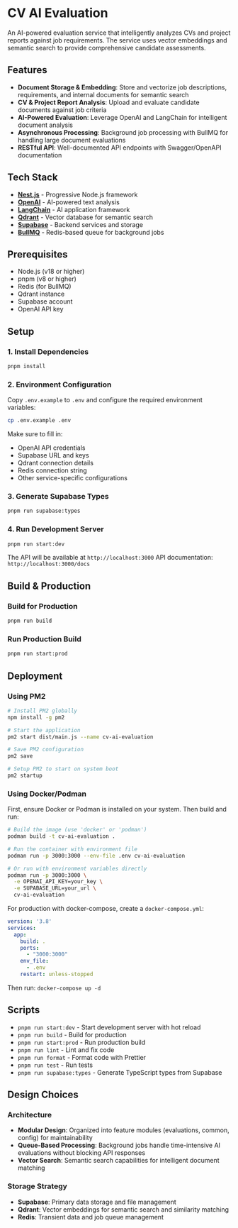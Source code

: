 # CV AI Evaluation

An AI-powered evaluation service that intelligently analyzes CVs and project reports against job requirements. The service uses vector embeddings and semantic search to provide comprehensive candidate assessments.

## Features

- **Document Storage & Embedding**: Store and vectorize job descriptions, requirements, and internal documents for semantic search
- **CV & Project Report Analysis**: Upload and evaluate candidate documents against job criteria
- **AI-Powered Evaluation**: Leverage OpenAI and LangChain for intelligent document analysis
- **Asynchronous Processing**: Background job processing with BullMQ for handling large document evaluations
- **RESTful API**: Well-documented API endpoints with Swagger/OpenAPI documentation

## Tech Stack

- **[Nest.js](https://nestjs.com/)** - Progressive Node.js framework
- **[OpenAI](https://openai.com/)** - AI-powered text analysis
- **[LangChain](https://www.langchain.com/)** - AI application framework
- **[Qdrant](https://qdrant.tech/)** - Vector database for semantic search
- **[Supabase](https://supabase.com/)** - Backend services and storage
- **[BullMQ](https://docs.bullmq.io/)** - Redis-based queue for background jobs

## Prerequisites

- Node.js (v18 or higher)
- pnpm (v8 or higher)
- Redis (for BullMQ)
- Qdrant instance
- Supabase account
- OpenAI API key

## Setup

### 1. Install Dependencies

```bash
pnpm install
```

### 2. Environment Configuration

Copy `.env.example` to `.env` and configure the required environment variables:

```bash
cp .env.example .env
```

Make sure to fill in:

- OpenAI API credentials
- Supabase URL and keys
- Qdrant connection details
- Redis connection string
- Other service-specific configurations

### 3. Generate Supabase Types

```bash
pnpm run supabase:types
```

### 4. Run Development Server

```bash
pnpm run start:dev
```

The API will be available at `http://localhost:3000`
API documentation: `http://localhost:3000/docs`

## Build & Production

### Build for Production

```bash
pnpm run build
```

### Run Production Build

```bash
pnpm run start:prod
```

## Deployment

### Using PM2

```bash
# Install PM2 globally
npm install -g pm2

# Start the application
pm2 start dist/main.js --name cv-ai-evaluation

# Save PM2 configuration
pm2 save

# Setup PM2 to start on system boot
pm2 startup
```

### Using Docker/Podman

First, ensure Docker or Podman is installed on your system. Then build and run:

```bash
# Build the image (use 'docker' or 'podman')
podman build -t cv-ai-evaluation .

# Run the container with environment file
podman run -p 3000:3000 --env-file .env cv-ai-evaluation

# Or run with environment variables directly
podman run -p 3000:3000 \
  -e OPENAI_API_KEY=your_key \
  -e SUPABASE_URL=your_url \
  cv-ai-evaluation
```

For production with docker-compose, create a `docker-compose.yml`:

```yaml
version: '3.8'
services:
  app:
    build: .
    ports:
      - "3000:3000"
    env_file:
      - .env
    restart: unless-stopped
```

Then run: `docker-compose up -d`

## Scripts

- `pnpm run start:dev` - Start development server with hot reload
- `pnpm run build` - Build for production
- `pnpm run start:prod` - Run production build
- `pnpm run lint` - Lint and fix code
- `pnpm run format` - Format code with Prettier
- `pnpm run test` - Run tests
- `pnpm run supabase:types` - Generate TypeScript types from Supabase

## Design Choices

### Architecture

- **Modular Design**: Organized into feature modules (evaluations, common, config) for maintainability
- **Queue-Based Processing**: Background jobs handle time-intensive AI evaluations without blocking API responses
- **Vector Search**: Semantic search capabilities for intelligent document matching

### Storage Strategy

- **Supabase**: Primary data storage and file management
- **Qdrant**: Vector embeddings for semantic search and similarity matching
- **Redis**: Transient data and job queue management
